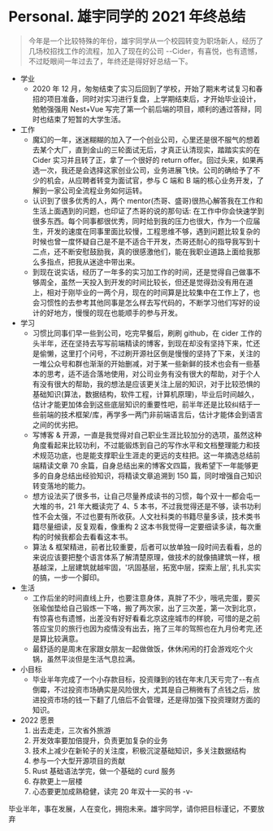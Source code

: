 # Personal. 雄宇同学的 2021 年终总结

> 今年是一个比较特殊的年份，雄宇同学从一个校园转变为职场新人，经历了几场校招找工作的流程，加入了现在的公司 --Cider，有喜悦，也有遗憾，不过眨眼间一年过去了，年终还是得好好总结一下。

- 学业
  - 2020 年 12 月，匆匆结束了实习后回到了学校，开始了期末考试复习和春招的项目准备，同时对实习进行复盘，上学期结束后，才开始毕业设计，勉勉强强用 Nest+Vue 写完了第一个前后端的项目，顺利的通过答辩，同时也结束了短暂的大学生活。
- 工作
  - 魔幻的一年，迷迷糊糊的加入了一个创业公司，心里还是很不服气的想着去某个大厂，直到金山的三轮面试无后，才真正认清现实，踏踏实实的在 Cider 实习并且转了正，拿了一个很好的 return offer。回过头来，如果再选一次，我还是会选择这家创业公司，业务进展飞快。公司的确给予了不少的机会，从应聘者转变为面试官，参与 C 端和 B 端的核心业务开发，了解到一家公司全流程业务如何运转。
  - 认识到了很多优秀的人，两个 mentor(杰哥、盛哥)很热心解答我在工作和生活上面遇到的问题，也印证了杰哥的说的那句话: 在工作中你会快速学到很多东西。每个同事都很优秀，同时给到我的压力也很大，作为一个应届生，开发的速度在同事里面比较慢，工程思维不够，遇到问题比较复杂的时候也曾一度怀疑自己是不是不适合干开发，杰哥还耐心的指导我写到十二点，还不断安慰鼓励我，真的很感激他们，能在我职业道路上面给我那么多指点，把我从迷途中带出来。
  - 到现在说实话，经历了一年多的实习加工作的时间，还是觉得自己做事不够周全，虽然一天投入到开发的时间比较长，但还是觉得劲没有用在道上，相对于刚毕业的一两个月，现在的时间算是比较集中在工作上了，也会习惯性的去参考其他同事是怎么样去写代码的，不断学习他们写好的设计的好地方，慢慢的现在也能顺手的参与开发。
- 学习
  - 习惯比同事们早一些到公司，吃完早餐后，刷刷 github，在 cider 工作的头半年，还在坚持去写写前端精读的博客，到现在却没有坚持下来，忙还是偷懒，这里打个问号，不过刷开源社区倒是慢慢的坚持了下来，关注的一堆公众号和群也渐渐的开始删减，对于某一些新鲜的技术也会有一些基本的思考，适不适合落地使用，对公司业务有没有很大的帮助，对于个人有没有很大的帮助，我的想法是应该更关注上层的知识，对于比较恐惧的基础知识(算法，数据结构，软件工程，计算机原理)，毕业后时间越久，估计才能更加体会到这些底层知识的重要性吧，前半年还是比较纠结于一些前端的技术框架/库，再学多一两门非前端语言后，估计才能体会到语言之间的优劣把。
  - 写博客 & 开源，一直是我觉得对自己职业生涯比较加分的选项，虽然这种角度看起来比较功利，不过能锻炼到自己的写作水平和文档整理能力和技术规范功底，也是能支撑职业生涯走的更远的支柱把。这一年摘选总结前端精读文章 70 余篇，自身总结出来的博客文四篇，我希望下一年能够更多的自身总结出经验知识，将精读文章追溯到 150 篇，同时增强自己知识转变落地的能力。
  - 想方设法买了很多书，让自己尽量养成读书的习惯，每个双十一都会屯一大堆的书，21 年大概读完了 4、5 本书，不过我觉得还是不够，读书功利性不会太强，不过也要有所收获。人文社科类的书籍尽量多读，技术类书籍尽量细读，反复观看，像重构 2 这本书我觉得一定要细读多读，每次重构的时候我都会去看看这本书。
  - 算法 & 框架精进，前者比较重要，后者可以放单独一段时间去看看，总的来说应该要把整个语言体系了解清楚原理，做技术的就像搞建筑一样，根基越深，上层建筑就越牢固，'巩固基层，拓宽中层，探索上层', 扎扎实实的搞，一步一个脚印。
- 生活
  - 工作后坐的时间直线上升，也要注意身体，真胖了不少，哦吼完蛋，要买张瑜伽垫给自己锻炼一下咯，搬了两次家，出了三次差，第一次到北京，有惊喜也有遗憾，出差没有好好看看北京这座城市的样貌，可惜的是之前答应宝贝的旅行也因为疫情没有出去，拖了三年的驾照也在九月份考完,还是算比较满意。
  - 最舒适的是周末在家跟女朋友一起做做饭，休休闲闲的打会游戏吃个火锅，虽然平淡但是生活气息拉满。
- 小目标
  - 毕业半年完成了一个小存款目标，投资赚到的钱在年末几天亏完了--有点倒霉，不过投资市场确实是风险很大，尤其是自己稍微有了点钱之后，放进投资市场的钱一下翻了几倍后不会管理，还是得加强下投资理财方面的知识。
- 2022 愿景
  1. 出去走走，三次省外旅游
  2. 开发效率要加倍提升，负责更加复杂的业务
  3. 技术上减少在新轮子的关注度，积极沉淀基础知识，多关注数据结构
  4. 参与一个大型开源项目的贡献
  5. Rust 基础语法学完，做一个基础的 curd 服务
  6. 存款更上一层楼
  7. 心态要更加成熟稳健，读完 20 年双十一买的书 -v-



毕业半年，事在发展，人在变化，拥抱未来。雄宇同学，请你把目标谨记，不要放弃